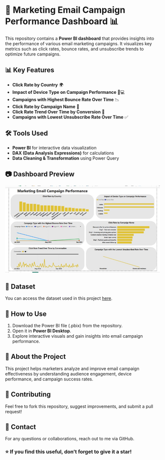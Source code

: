 # 📧 Marketing Email Campaign Performance Dashboard 📊

This repository contains a **Power BI dashboard** that provides insights into the performance of various email marketing campaigns. It visualizes key metrics such as click rates, bounce rates, and unsubscribe trends to optimize future campaigns.

## 📊 Key Features
- **Click Rate by Country** 🌍
- **Impact of Device Type on Campaign Performance** 📱💻
- **Campaigns with Highest Bounce Rate Over Time** 📉
- **Click Rate by Campaign Name** 🏅
- **Click Rate Trend Over Time by Conversion** 🔄
- **Campaigns with Lowest Unsubscribe Rate Over Time** ✅

## 🛠️ Tools Used
- **Power BI** for interactive data visualization
- **DAX (Data Analysis Expressions)** for calculations
- **Data Cleaning & Transformation** using Power Query

## 📷 Dashboard Preview
![Marketing Email Campaign Dashboard](https://github.com/Freedom-Analytics/Marketing-Email-Campaign-Insights/blob/main/Image%20%20Email%20marketing.jpg)

## 📂 Dataset
You can access the dataset used in this project [here](https://onedrive.live.com/personal/07fb2997ad559975/_layouts/15/Doc.aspx?resid=7FB2997AD559975!sef3ec2cb4e82471a905b07fb939d55bf&cid=7fb2997ad559975&migratedtospo=true&app=Excel).

## 🚀 How to Use
1. Download the Power BI file (.pbix) from the repository.
2. Open it in **Power BI Desktop**.
3. Explore interactive visuals and gain insights into email campaign performance.

## 📌 About the Project
This project helps marketers analyze and improve email campaign effectiveness by understanding audience engagement, device performance, and campaign success rates.

## 🤝 Contributing
Feel free to fork this repository, suggest improvements, and submit a pull request!

## 📩 Contact
For any questions or collaborations, reach out to me via GitHub.

### ⭐ If you find this useful, don’t forget to give it a star!
